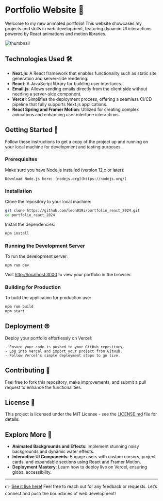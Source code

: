 # Portfolio Website 🚀

Welcome to my new animated portfolio! This website showcases my projects and skills in web development, featuring dynamic UI interactions powered by React animations and motion libraries.

![thumbnail](https://github.com/leon019i/MediaMender/assets/84818419/2769f903-b673-47b0-84eb-58935ac2acca](https://github.com/leon019i/portfolio_react_2024/blob/98c9285d7aeb3e9b13c8f6566bfe1f31acaa9d2b/public/assets/images/DALL%C2%B7E%202024-04-15%2004.21.00%20-%20Create%20a%20professional%20and%20modern%20thumbnail%20for%20a%20portfolio%20showcasing%20the%20personal%20brand%20of%20'Louay%20Fayez'.%20The%20design%20should%20be%20clean%2C%20minimalist%2C%20and.webp))

## Technologies Used 🛠️

- **Next.js**: A React framework that enables functionality such as static site generation and server-side rendering.
- **React**: A JavaScript library for building user interfaces.
- **Email.js**: Allows sending emails directly from the client side without needing a server-side component.
- **Vercel**: Simplifies the deployment process, offering a seamless CI/CD pipeline that fully supports Next.js applications.
- **React Spring and Framer Motion**: Utilized for creating complex animations and enhancing user interface interactions.

## Getting Started 🌟

Follow these instructions to get a copy of the project up and running on your local machine for development and testing purposes.

### Prerequisites

Make sure you have Node.js installed (version 12.x or later):

```plaintext
Download Node.js here: [nodejs.org](https://nodejs.org/)
```

### Installation

Clone the repository to your local machine:

```bash
git clone https://github.com/leon019i/portfolio_react_2024.git
cd portfolio_react_2024
```

Install the dependencies:

```bash
npm install
```

### Running the Development Server

To run the development server:

```bash
npm run dev
```

Visit [http://localhost:3000](http://localhost:3000) to view your portfolio in the browser.

### Building for Production

To build the application for production use:

```bash
npm run build
npm start
```

## Deployment 🌐

Deploy your portfolio effortlessly on Vercel:

```plaintext
- Ensure your code is pushed to your GitHub repository.
- Log into Vercel and import your project from GitHub.
- Follow Vercel’s simple deployment steps to go live.
```

## Contributing 🤝

Feel free to fork this repository, make improvements, and submit a pull request to enhance the functionalities.

## License 📄

This project is licensed under the MIT License - see the [LICENSE.md](LICENSE.md) file for details.

## Explore More 🌈

- **Animated Backgrounds and Effects**: Implement stunning noisy backgrounds and dynamic water effects.
- **Interactive UI Components**: Engage users with custom cursors, project cards, and expandable sections using React and Framer Motion.
- **Deployment Mastery**: Learn how to deploy live on Vercel, ensuring global accessibility.

---

👉 [See it live here!](https://your-live-site-url.com) Feel free to reach out for any feedback or requests. Let’s connect and push the boundaries of web development!
